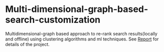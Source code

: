# Multi-dimensional-graph-based-search-customization
Multidimensional-graph based approach to re-rank search results(locally and offline) using clustering algorithms and ml techniques.
See [Report](https://github.com/kanishk509/Multi-dimensional-graph-based-search-customization/blob/master/sop_report.pdf) for details of the project.
